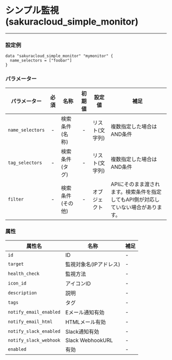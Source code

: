 # シンプル監視(sakuracloud_simple_monitor)

---

### 設定例

```hcl
data "sakuracloud_simple_monitor" "mymonitor" {
  name_selectors = ["foobar"]
}
```

### パラメーター

|パラメーター             |必須  |名称                |初期値     |設定値                    |補足                                      |
|-----------------------|:---:|--------------------|:--------:|------------------------|------------------------------------------|
| `name_selectors`  | -   | 検索条件(名称)      | -        | リスト(文字列)           | 複数指定した場合はAND条件  |
| `tag_selectors`   | -   | 検索条件(タグ)      | -        | リスト(文字列)           | 複数指定した場合はAND条件  |
| `filter`          | -   | 検索条件(その他)    | -        | オブジェクト             | APIにそのまま渡されます。検索条件を指定してもAPI側が対応していない場合があります。 |

### 属性

|属性名          | 名称             | 補足                                        |
|---------------|-----------------|--------------------------------------------|
| `id`                  | ID              | -                                          |
| `target`              | 監視対象名(IPアドレス) | - | 
| `health_check`        | 監視方法          | - | 
| `icon_id`             | アイコンID         | - | 
| `description`         | 説明             | - | 
| `tags`                | タグ             | - | 
| `notify_email_enabled`| Eメール通知有効    | - | 
| `notify_email_html`   | HTMLメール有効    | - | 
| `notify_slack_enabled`| Slack通知有効     | - | 
| `notify_slack_webhook`| Slack WebhookURL | - | 
| `enabled`             | 有効              | - | 

